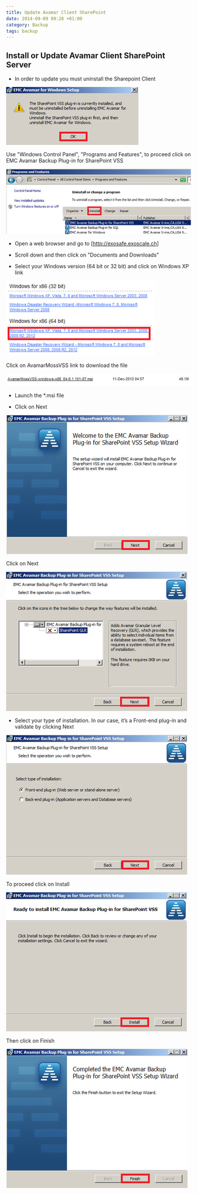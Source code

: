 ```yaml
---
title: Update Avamar Client SharePoint
date: 2014-09-09 09:28 +01:00
category: Backup
tags: backup
---
```

## Install or Update Avamar Client SharePoint Server

* In order to update you must uninstall the Sharepoint Client


![EMC Avamar for Windows Setup](AvamarClientSharePointUpdate1.png)


Use "Windows Control Panel", "Programs and Features", to proceed click on EMC Avamar Backup Plug-in for SharePoint VSS

![Programs and Features](AvamarClientSharePointUpdate2.png)


* Open a web browser and go to [http://exosafe.exoscale.ch]

* Scroll down and then click on "Documents and Downloads"

* Select your Windows version (64 bit or 32 bit) and click on Windows XP link

![Folder for Avamar Moos VSS](AvamarClientSharePointUpdate3.png)


Click on AvamarMossVSS link to download the file

![Download file for Avamar Moos VSS](AvamarClientSharePointUpdate4.png)


* Launch the *.msi file

* Click on Next 

![EMC Avamar Backup Plug-in for SharePoint VSS Setup](AvamarClientSharePointUpdate5.png)


Click on Next 

![Select the operation you wish to perform](AvamarClientSharePointUpdate6.png)


* Select your type of installation. In our case, it’s a Front-end plug-in and validate by clicking Next


![Select type of installation](AvamarClientSharePointUpdate7.png)


To proceed click on Install 

![Ready to install EMC Avamar Backup Plug-in for SharePoint VSS](AvamarClientSharePointUpdate8.png)


Then click on Finish 

![Completed the EMC Avamar Backup Plug-In for SharePoint VSS Setup Wizard](AvamarClientSharePointUpdate9.png)




[http://exosafe.exoscale.ch]: http://exosafe.exoscale.ch























